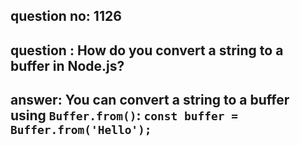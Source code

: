 
      
## question no: 1126

## question : How do you convert a string to a buffer in Node.js?

## answer: You can convert a string to a buffer using `Buffer.from()`: `const buffer = Buffer.from('Hello');`
      